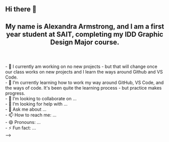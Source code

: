 ## Hi there 👋

<!--
**DMAlexandra08/DMAlexandra08** is a ✨ _special_ ✨ repository because its `README.md` (this file) appears on your GitHub profile.

Here are some ideas to get you started:--!>

<header>
    <h2>My name is Alexandra Armstrong, and I am a first year student at SAIT, completing my IDD Graphic Design Major course.
</header>

- 🔭 I currently am working on no new projects - but that will change once our class works on new projects and I learn the ways around Github and VS Code.<br>
- 🌱 I’m currently learning how to work my way around GitHub, VS Code, and the ways of code. It's been quite the learning process - but practice makes progress.<br>
- 👯 I’m looking to collaborate on ... <br>
- 🤔 I’m looking for help with ... <br>
- 💬 Ask me about ... <br>
- 📫 How to reach me: ...<br>
- 😄 Pronouns: ...<br>
- ⚡ Fun fact: ...<br>
-->
